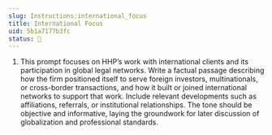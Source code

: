 ```yaml
---
slug: Instructions:international_focus
title: International Focus
uid: 5b1a7177b3fc
status: 🤖
---
```


1. This prompt focuses on HHP’s work with international clients and its participation in global legal networks. Write a factual passage describing how the firm positioned itself to serve foreign investors, multinationals, or cross-border transactions, and how it built or joined international networks to support that work. Include relevant developments such as affiliations, referrals, or institutional relationships. The tone should be objective and informative, laying the groundwork for later discussion of globalization and professional standards.


